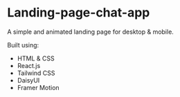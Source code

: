# Landing-page-chat-app

A simple and animated landing page for desktop & mobile.

Built using:

- HTML & CSS
- React.js
- Tailwind CSS
- DaisyUI
- Framer Motion
